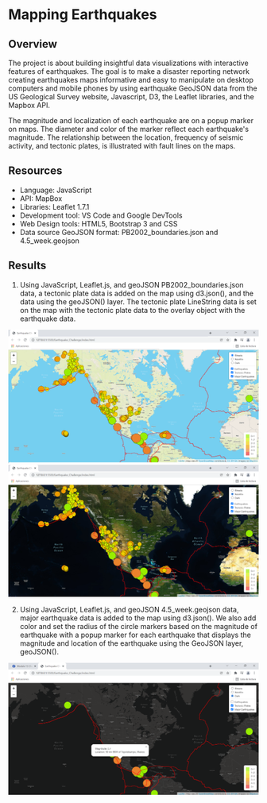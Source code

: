 # Mapping Earthquakes

## Overview

The project is about building insightful data visualizations with interactive features of earthquakes. The goal is to make a disaster reporting network creating earthquakes maps informative and easy to manipulate on desktop computers and mobile phones by using earthquake GeoJSON data from the US Geological Survey website, Javascript, D3, the Leaflet libraries, and the Mapbox API. 

The magnitude and localization of each earthquake are on a popup marker on maps. The diameter and color of the marker reflect each earthquake's magnitude. The relationship between the location, frequency of seismic activity, and tectonic plates, is illustrated with fault lines on the maps.

## Resources
  - Language: JavaScript
  - API: MapBox
  - Libraries: Leaflet 1.7.1
  - Development tool: VS Code and Google DevTools 
  - Web Design tools: HTML5, Bootstrap 3 and CSS
  - Data source GeoJSON format: PB2002_boundaries.json and 4.5_week.geojson

## Results

1. Using JavaScript, Leaflet.js, and geoJSON PB2002_boundaries.json data, a tectonic plate data is added on the map using d3.json(), and the data using the geoJSON() layer. The tectonic plate LineString data is set on the map with the tectonic plate data to the overlay object with the earthquake data.

<img src="Resources/earthquakes1.png" width="700" />

<img src="Resources/earthquakes2.png" width="700" />

2. Using JavaScript, Leaflet.js, and geoJSON 4.5_week.geojson data, major earthquake data is added to the map using d3.json(). We also add color and set the radius of the circle markers based on the magnitude of earthquake with a popup marker for each earthquake that displays the magnitude and location of the earthquake using the GeoJSON layer, geoJSON().

<img src="Resources/earthquakes3.png" width="700" />
